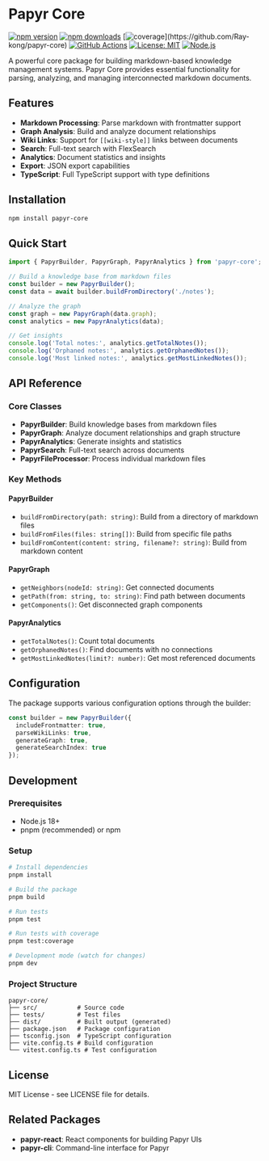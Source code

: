 # Papyr Core

[![npm version](https://img.shields.io/npm/v/papyr-core.svg)](https://www.npmjs.com/package/papyr-core)
[![npm downloads](https://img.shields.io/npm/dm/papyr-core.svg)](https://www.npmjs.com/package/papyr-core)
[![coverage](https://img.shields.io/badge/coverage-96.4%25-brightgreen?logo=vitest[![coverage](https://img.shields.io/badge/coverage-98.1%25-brightgreen?logo=vitest[![coverage](https://img.shields.io/badge/coverage-99.3%25-brightgreen?logo=vitest[![coverage](https://img.shields.io/badge/coverage-98.0%25-brightgreen?logo=vitest[![coverage](https://img.shields.io/badge/coverage-96.9%25-brightgreen?logo=vitest[![coverage](https://img.shields.io/badge/coverage-95.6%25-brightgreen?logo=vitest[![coverage](https://img.shields.io/badge/coverage-95.9%25-brightgreen?logo=vitest[![coverage](https://img.shields.io/badge/coverage-82.4%25-green?logo=vitest[![coverage](https://img.shields.io/badge/coverage-80.2%25-green?logo=vitest[![coverage](https://img.shields.io/badge/coverage-81.1%25-green?logo=vitest[![coverage](https://img.shields.io/badge/coverage-83.9%25-green?logo=vitest&style=flat)](https://github.com/Ray-kong/papyr-core)style=flat)](https://github.com/Ray-kong/papyr-core)style=flat)](https://github.com/Ray-kong/papyr-core)style=flat)](https://github.com/Ray-kong/papyr-core)style=flat)](https://github.com/Ray-kong/papyr-core)style=flat)](https://github.com/Ray-kong/papyr-core)style=flat)](https://github.com/Ray-kong/papyr-core)style=flat)](https://github.com/Ray-kong/papyr-core)style=flat)](https://github.com/Ray-kong/papyr-core)style=flat)](https://github.com/Ray-kong/papyr-core)style=flat)](https://github.com/Ray-kong/papyr-core)
[![GitHub Actions](https://img.shields.io/github/actions/workflow/status/Ray-kong/papyr-core/test-and-coverage.yml?branch=main)](https://github.com/Ray-kong/papyr-core/actions/workflows/test-and-coverage.yml)
[![License: MIT](https://img.shields.io/badge/License-MIT-yellow.svg)](https://opensource.org/licenses/MIT)
[![Node.js](https://img.shields.io/badge/node-%3E%3D18.0.0-brightgreen.svg)](https://nodejs.org/)

A powerful core package for building markdown-based knowledge management systems. Papyr Core provides essential functionality for parsing, analyzing, and managing interconnected markdown documents.

## Features

- **Markdown Processing**: Parse markdown with frontmatter support
- **Graph Analysis**: Build and analyze document relationships
- **Wiki Links**: Support for `[[wiki-style]]` links between documents
- **Search**: Full-text search with FlexSearch
- **Analytics**: Document statistics and insights
- **Export**: JSON export capabilities
- **TypeScript**: Full TypeScript support with type definitions

## Installation

```bash
npm install papyr-core
```

## Quick Start

```typescript
import { PapyrBuilder, PapyrGraph, PapyrAnalytics } from 'papyr-core';

// Build a knowledge base from markdown files
const builder = new PapyrBuilder();
const data = await builder.buildFromDirectory('./notes');

// Analyze the graph
const graph = new PapyrGraph(data.graph);
const analytics = new PapyrAnalytics(data);

// Get insights
console.log('Total notes:', analytics.getTotalNotes());
console.log('Orphaned notes:', analytics.getOrphanedNotes());
console.log('Most linked notes:', analytics.getMostLinkedNotes());
```

## API Reference

### Core Classes

- **PapyrBuilder**: Build knowledge bases from markdown files
- **PapyrGraph**: Analyze document relationships and graph structure
- **PapyrAnalytics**: Generate insights and statistics
- **PapyrSearch**: Full-text search across documents
- **PapyrFileProcessor**: Process individual markdown files

### Key Methods

#### PapyrBuilder
- `buildFromDirectory(path: string)`: Build from a directory of markdown files
- `buildFromFiles(files: string[])`: Build from specific file paths
- `buildFromContent(content: string, filename?: string)`: Build from markdown content

#### PapyrGraph
- `getNeighbors(nodeId: string)`: Get connected documents
- `getPath(from: string, to: string)`: Find path between documents
- `getComponents()`: Get disconnected graph components

#### PapyrAnalytics
- `getTotalNotes()`: Count total documents
- `getOrphanedNotes()`: Find documents with no connections
- `getMostLinkedNotes(limit?: number)`: Get most referenced documents

## Configuration

The package supports various configuration options through the builder:

```typescript
const builder = new PapyrBuilder({
  includeFrontmatter: true,
  parseWikiLinks: true,
  generateGraph: true,
  generateSearchIndex: true
});
```

## Development

### Prerequisites

- Node.js 18+
- pnpm (recommended) or npm

### Setup

```bash
# Install dependencies
pnpm install

# Build the package
pnpm build

# Run tests
pnpm test

# Run tests with coverage
pnpm test:coverage

# Development mode (watch for changes)
pnpm dev
```

### Project Structure

```
papyr-core/
├── src/           # Source code
├── tests/         # Test files
├── dist/          # Built output (generated)
├── package.json   # Package configuration
├── tsconfig.json  # TypeScript configuration
├── vite.config.ts # Build configuration
└── vitest.config.ts # Test configuration
```

## License

MIT License - see LICENSE file for details.

## Related Packages

- **papyr-react**: React components for building Papyr UIs
- **papyr-cli**: Command-line interface for Papyr
